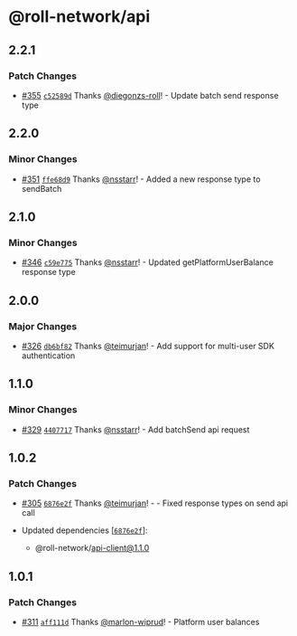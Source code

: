 # @roll-network/api

## 2.2.1

### Patch Changes

- [#355](https://github.com/roll-network/tryrolljs/pull/355) [`c52589d`](https://github.com/roll-network/tryrolljs/commit/c52589d308b923ca9c98523b31267d2b5fe2c049) Thanks [@diegonzs-roll](https://github.com/diegonzs-roll)! - Update batch send response type

## 2.2.0

### Minor Changes

- [#351](https://github.com/roll-network/tryrolljs/pull/351) [`ffe68d9`](https://github.com/roll-network/tryrolljs/commit/ffe68d9ba1cf811b76668bed43658ae4c8b6ce02) Thanks [@nsstarr](https://github.com/nsstarr)! - Added a new response type to sendBatch

## 2.1.0

### Minor Changes

- [#346](https://github.com/roll-network/tryrolljs/pull/346) [`c59e775`](https://github.com/roll-network/tryrolljs/commit/c59e7756f1cc25f640019d4719d2bf0f22d5df3a) Thanks [@nsstarr](https://github.com/nsstarr)! - Updated getPlatformUserBalance response type

## 2.0.0

### Major Changes

- [#326](https://github.com/roll-network/tryrolljs/pull/326) [`db6bf82`](https://github.com/roll-network/tryrolljs/commit/db6bf82a664e3cece3d8f4b4df09b2f496ff7b69) Thanks [@teimurjan](https://github.com/teimurjan)! - Add support for multi-user SDK authentication

## 1.1.0

### Minor Changes

- [#329](https://github.com/roll-network/tryrolljs/pull/329) [`4407717`](https://github.com/roll-network/tryrolljs/commit/440771760ad054927df8e855840befd46878afac) Thanks [@nsstarr](https://github.com/nsstarr)! - Add batchSend api request

## 1.0.2

### Patch Changes

- [#305](https://github.com/roll-network/tryrolljs/pull/305) [`6876e2f`](https://github.com/roll-network/tryrolljs/commit/6876e2fdf2dec19b8f6978c71d0ea96d45b0570a) Thanks [@teimurjan](https://github.com/teimurjan)! - - Fixed response types on send api call

- Updated dependencies [[`6876e2f`](https://github.com/roll-network/tryrolljs/commit/6876e2fdf2dec19b8f6978c71d0ea96d45b0570a)]:
  - @roll-network/api-client@1.1.0

## 1.0.1

### Patch Changes

- [#311](https://github.com/TuringAdvisoryGroup/tryrolljs/pull/311) [`aff111d`](https://github.com/TuringAdvisoryGroup/tryrolljs/commit/aff111d1aabb808e638423033e2ee167e7ce9188) Thanks [@marlon-wiprud](https://github.com/marlon-wiprud)! - Platform user balances
